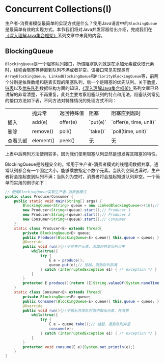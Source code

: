 # Concurrent Collections(I)

生产者-消费者模型最简单的实现方式是什么？使用Java语言中的`BlockingQueue`是最简单有效的实现方式。本节我们将对Java并发容器给出介绍，完成我们在[《深入理解Java集合框架》](https://github.com/CarpenterLee/JCFInternals)系列文章中未竟的内容。

## BlockingQueue

`BlockingQueue`是一个阻塞队列接口，所谓阻塞队列就是在添加元素或获取元素时，线程会阻塞等待直到队列不满或者非空。该接口常见实现类有`ArrayBlockingQueue`，`LinkedBlockingQueue`和`PriorityBlockingQueue`等，前两个分别是依靠数组和链表实现的阻塞队列，后一个是阻塞的优先队列。关于[数组](https://github.com/CarpenterLee/JCFInternals/blob/master/markdown/2-ArrayList.md)、[链表](https://github.com/CarpenterLee/JCFInternals/blob/master/markdown/3-LinkedList.md)以及[优先队列](https://github.com/CarpenterLee/JCFInternals/blob/master/markdown/8-PriorityQueue.md)数据结构方面的知识，[《深入理解Java集合框架》](https://github.com/CarpenterLee/JCFInternals)系列文章已经讲解的非常清楚，不再重复。此处主要考察阻塞队列的特点和用法，阻塞队列常见的接口方法如下表，不同方法对特殊情况的处理方式不同：

<table width="600px"><tr><td></td><td>抛异常</td><td>返回特殊值</td><td>阻塞</td><td>阻塞直到超时</td></tr><tr><td>插入</td><td>add(e)</td><td>offer(e)</td><td>`put(e)`</td><td>`offer(e, time, unit)`</td></tr><tr><td>删除</td><td>remove()</td><td>poll()</td><td>`take()`</td><td>`poll(time, unit)`</td></tr><tr><td>查看头部</td><td>element()</td><td>peek()</td><td>无</td><td>无</td></tr><table>

上表中后两列方法使用较多，因为我们使用阻塞队列显然是想发挥其阻塞的特性。

BlockingQueue是线程安全的，常用于生产者-消费者模式的线程间数据共享。通常队列都会有一个固定大小，能够乘放指定个数个元素。当队列空间占满时，生产者将会挂起直到队列不满；当队列为空时，消费者将会挂起知道队列非空。一个简单而实用的例子如下：

```Java
// 使用BlockingQueue实现生产者-消费者模式
public class ProducerConsumer {
	public static void main(String[] args) {
		BlockingQueue<String> queue = new LinkedBlockingQueue<>(16);// 固定容量为16的阻塞队列
		new Producer<String>(queue).start();// Producer 1
		new Producer<String>(queue).start();// Producer 2
		new Consumer<String>(queue).start();// Consumer
	}
	static class Producer<E> extends Thread{
		private BlockingQueue<E> queue;
		public Producer(BlockingQueue<E> queue){ this.queue = queue; }
		@Override
		public void run(){//不停生产元素，添加到共享队列当中
			while(true){
				try {
					E e = produce();
					queue.put(e);// 挂起，直到队列非满
				} catch (InterruptedException e1) { /* exception */ }
			}
		}
		protected E produce(){return (E)String.valueOf(System.nanoTime());}
	}
	static class Consumer<E> extends Thread{
		private BlockingQueue<E> queue;
		public Consumer(BlockingQueue<E> queue){ this.queue = queue; }
		@Override
		public void run(){//不断从共享队列当中取出元素，并消费
			while(true){
				try {
					E e = queue.take();// 挂起，直到队列非空
					consume(e);
				} catch (InterruptedException e1) { /* exception */ }
			}
		}
		protected void consume(E e){System.out.println(e);}
	}
}
```

